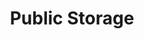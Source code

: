 ---
title: "Public Storage"
url: /northglenn/public-storage-east-104th-avenue/
shop: storage rental
---